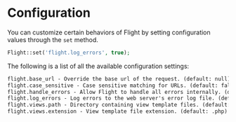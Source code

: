 # <a name="configuration"></a> Configuration

You can customize certain behaviors of Flight by setting configuration values
through the `set` method.

```php
Flight::set('flight.log_errors', true);
```

The following is a list of all the available configuration settings:

``` html 
flight.base_url - Override the base url of the request. (default: null)
flight.case_sensitive - Case sensitive matching for URLs. (default: false)
flight.handle_errors - Allow Flight to handle all errors internally. (default: true)
flight.log_errors - Log errors to the web server's error log file. (default: false)
flight.views.path - Directory containing view template files. (default: ./views)
flight.views.extension - View template file extension. (default: .php)
```